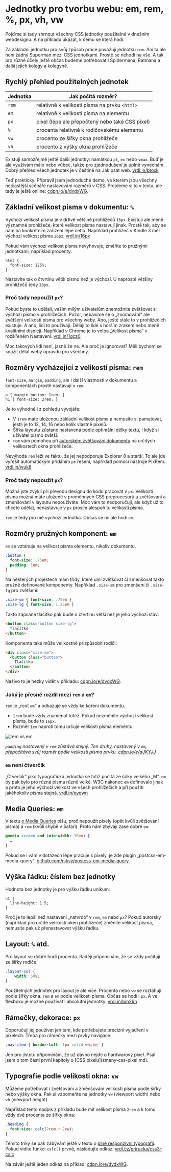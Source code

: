 # Jednotky pro tvorbu webu: em, rem, %, px, vh, vw

Pojďme si tady shrnout všechny CSS jednotky použitelné v dnešním webdesignu. A na příkladu ukázat, k čemu se která hodí. 

Za základní jednotku pro svůj způsob práce považuji jednotku `rem`. Ani ta ale není žádný Superman mezi CSS jednotkami. Prostě se nehodí na vše. A tak pro různé účely ještě občas budeme potřebovat i Spidermana, Batmana a další jejich kolegy a kolegyně. 



## Rychlý přehled použitelných jednotek

| Jednotka | Jak počítá rozměr? |
| -------- | ----------------- | 
| `rem` | relativně k velikosti písma na prvku `<html>` |
| `em`  | relativně k velikosti písma na elementu |
| `px`  | pixel (lépe ale přepočtený nebo také CSS pixel) |
| `%`   | procenta relativně k rodičovskému elementu |
| `vw`  | procento ze šířky okna prohlížeče |
| `vh`  | procento z výšky okna prohlížeče |

Existují samozřejmě ještě další jednotky: namátkou `pt`, `ex` nebo `vmax`. Buď je ale využívám málo nebo vůbec, takže pro zjednodušení je úplně vynechám.  Dobrý přehled všech jednotek je v češtině na Jak psát web. [vrdl.in/btoxk](https://www.jakpsatweb.cz/css/css-jednotky.html)


Teď prakticky. Připravil jsem jednoduché demo, ve kterém jsou všechny nejčastější scénáře nastavování rozměrů v CSS. Projdeme si to v textu, ale tady je ještě online: [cdpn.io/e/dvdxWG](http://codepen.io/machal/pen/dvdxWG).


## Základní velikost písma v dokumentu: `%`

Výchozí velikost písma je v drtivé většině prohlížečů `16px`. Existují ale méně významné prohlížeče, které velikost písma nastavují jinak. Prostě tak, aby se nám na konkrétním zařízení lépe četlo. Například prohlížeč v Kindle 3 měl výchozí velikost písma `26px`. [vrdl.in/16px](https://nicolas-hoizey.com/2016/03/people-don-t-change-the-default-16px-font-size-in-their-browser.html)

Pokud vám výchozí velikost písma nevyhovuje, změňte to  pružnými jednotkami, například procenty:

```
html {
  font-size: 125%; 
}
```

Nastavíte tak o čtvrtinu větší písmo než je výchozí. U naprosté většiny prohlížečů tedy `20px`.

### Proč tady nepoužít `px`?

Pokud byste to udělali, vašim milým uživatelům znemožníte zvětšovat si výchozí písmo v prohlížečích. Pozor, nebavíme se o „zoomování“ ale zvětšení velikosti písma pro všechny weby. Ano, ještě stále to v prohlížečích existuje. A ano, lidí to používají. Dělají to lidé s horším zrakem nebo méně kvalitními displeji. Například v Chrome je to volba „Velikost písma“ v rozšířeném Nastavení. [vrdl.in/1gcz0](http://www.computerhope.com/issues/ch000779.htm)

Moc takových lidí není, jasně že ne. Ale proč je ignorovat? Měli bychom se snažit dělat weby opravdu pro všechny. 


## Rozměry vycházející z velikosti písma: `rem`

`font-size`, `margin`, `padding`, ale i další vlastnosti v dokumentu a komponentách prostě nastavuji v `rem`.

```
p { margin-bottom: 1rem; }
h1 { font-size: 2rem; }
```

Je to výhodné i z pohledu vývojáře: 

- V `1rem` máte uloženou základní velikost písma a nemusíte si pamatovat, jestli je to  12, 14, 16 nebo kolik vlastně pixelů. 
- Šířka layoutu zůstane nastavená [podle optimální délky textu](typografie.md), i když si uživatel písmo zvětší.
- `rem` vám pomohou při [autorském zvětšování dokumentu](rem-em-zoom.md) na určitých velikostech okna prohlížeče.

Nevýhoda `rem` leží ve faktu, že jej nepodporuje Explorer 8 a starší. To ale jde vyřešit automatickým přidáním `px` řešení, například pomocí nástroje PixRem. [vrdl.in/ivuk8](https://www.npmjs.com/package/pixrem)


### Proč tady nepoužít `px`?

Možná jste zvyklí při převodu designu do kódu pracovat v `px`. Velikosti písma možná máte uložené v proměnných CSS preprocesorů a zvětšování a zmenšování v layoutu nepoužíváte. Moc vám to nedporučuji, ale když už to chcete udělat, nenastavuje v `px` prosím alespoň tu velikosti písma.

`rem` je tedy pro mě výchozí jednotka. Občas se mi ale hodí `em`.


## Rozměry pružných komponent: `em`

`em` se vztahuje na velikost písma elementu, nikoliv dokumentu.

```css
.button {
  font-size: .75em;
  padding: 1em;
}
```

Na některých projektech mám třídy, které umí zvětšovat či zmenšovat takto pružně definované komponenty. Například `.size-sm` pro zmenšení či `.size-lg` pro zvětšení:

```css
.size-sm { font-size: .75em }
.size-lg { font-size: 1.25em }
```

Takto zapsané tlačítko pak bude o čtvrtinu větší než je jeho výchozí stav:

```html
<button class="button size-lg">
  Tlačítko
</button>
```

Komponenta také může velikostně prizpůsobit rodiči:

```html
<div class="size-sm">
  <button class="button">
    Tlačítko
  </button>
</div>
```

Naživo to je hezky vidět v příkladu: [cdpn.io/e/dvdxWG](http://codepen.io/machal/pen/dvdxWG).

### Jaký je přesně rozdíl mezi `rem` a `em`?

`rem` je „root `em`“ a odkazuje se vždy ke kořeni dokumentu. 

- `1rem` bude vždy znamenat totéž. Pokud nezměníte výchozí velikost písma, bude to `16px`. 
- Rozměr `1em` naproti tomu určuje velikosti písma elementu.

![rem vs em](dist/images/original/rem-vs-em.jpg)

*`padding` nastavený v `rem` zůstává stejný. Ten druhý, nastavený v `em`, přepočítává svůj rozměr podle velikosti písma prvku. [cdpn.io/e/aJKYJJ](http://codepen.io/machal/pen/aJKYJJ?editors=1100)* 


### `em` není čtverčík

„Čtverčík“ jako typografická jednotka se totiž počítá ze šířky velkého „M“. `em` by pak bylo pro různá písma různě velké. W3C nakonec `em` definovalo jinak a proto je jeho výchozí velikost ve všech prohlížečích a při použití jakéhokoliv písma stejná. [vrdl.in/oyqwn](https://diskuse.jakpsatweb.cz/?action=vthread&forum=19&topic=138070)


## Media Queries: `em`

V textu [o Media Queries](media-queries-tipy.md) píšu, proč nepoužít pixely (opět kvůli zvětšování písma) a `rem` (kvůli chybě v Safari). Proto nám zbývají zase dobré `em`:

```css
@media screen and (min-width: 30em) {
  …
}
```

Pokud se i vám v dotazech lépe pracuje s pixely, je zde plugin „postcss-em-media-query". [github.com/niksy/postcss-em-media-query](https://github.com/niksy/postcss-em-media-query)


## Výška řádku: číslem bez jednotky

Hodnota bez jednotky je pro výšku řádku unikum:

```
h1 {
  line-height: 1.5;
}
```

Proč je to lepší než nastavení „natvrdo“ v `rem`, `em` nebo `px`? Pokud autorsky (například pro určité velikosti oken prohlížeče) změníte velikost písma, nemusíte pak už přenastavovat výšku řádku.


## Layout: `%` atd.

Pro layout se dobře hodí procenta. Raději připomínám, že se vždy počítají ze šířky rodiče:

```css
.layout-col {
    width: 50%;
}
```

Použitelných jednotek pro layout je ale více. Procenta nebo `vw` se roztahují podle šířky okna. `rem` a `em` podle velikosti písma. Občas se hodí i `px`. A ve flexboxu je možné používat i absolutní jednotky. [vrdl.in/bm26n](http://www.vzhurudolu.cz/prirucka/css3-flexbox-polozky#flex) 

## Rámečky, dekorace: `px`

Doporučuji jej používat jen tam, kde potřebujete precizní vyjádření v pixelech. Třeba pro rámečky mezi prvky navigace:

```css
.nav-item { border-left: 1px solid white; }
```

<div class="ebook-only" markdown="1">
Jen pro jistotu připomínám, že už dávno nejde o hardwarový pixel. Psal jsem o tom části první kapitoly o [CSS pixelu](zmeny-css-pixel.md).
</div>


## Typografie podle velikosti okna: `vw`

Můžeme potřebovat i zvětšování a změnšování velikosti písma podle šířky nebo výšky okna. Pak si vzpomeňte na jednotky `vw` (viewport width) nebo `vh` (viewport  height).

Například tento nadpis z příkladu bude mít velikost písma `2rem` a k tomu vždy dvě procenta ze šířky okna:

```css
.heading {
  font-size: calc(2rem + 2vw);
}
```

Těmito triky se pak zabývám ještě v textu o [plně responzivní typografii](plne-responzivni-typografie.md). Pokud vidíte funkci `calc()` prvně, následujte odkaz. [vrdl.cz/prirucka/css3-calc](http://www.vzhurudolu.cz/prirucka/css3-calc)

Na závěr ještě jeden odkaz na příklad: [cdpn.io/e/dvdxWG](http://codepen.io/machal/pen/dvdxWG).

